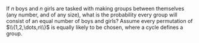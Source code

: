 If $n$ boys and $n$ girls are tasked with making groups between themselves (any number, and of any size), what is the probability every group will consist of an equal number of boys and girls? Assume every permutation of
$\\{1,2,\dots,n\\}$ is equally likely to be chosen, where a cycle defines a group.

